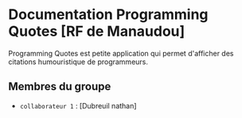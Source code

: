 # Documentation Programming Quotes [RF de Manaudou]

Programming Quotes est petite application qui permet d'afficher des citations humouristique de programmeurs. 

## Membres du groupe

- `collaborateur 1` : [Dubreuil nathan]

